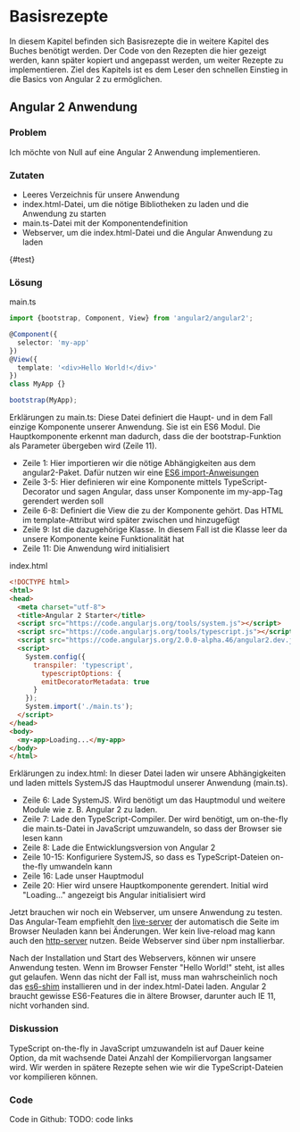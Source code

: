 # Basisrezepte

In diesem Kapitel befinden sich Basisrezepte die in weitere Kapitel des Buches benötigt werden. Der Code von den Rezepten die hier gezeigt werden, kann später kopiert und angepasst werden, um weiter Rezepte zu implementieren. Ziel des Kapitels ist es dem Leser den schnellen Einstieg in die Basics von Angular 2 zu ermöglichen.

## Angular 2 Anwendung

### Problem

Ich möchte von Null auf eine Angular 2 Anwendung implementieren.

### Zutaten
* Leeres Verzeichnis für unsere Anwendung
* index.html-Datei, um die nötige Bibliotheken zu laden und die Anwendung zu starten
* main.ts-Datei mit der Komponentendefinition
* Webserver, um die index.html-Datei und die Angular Anwendung zu laden

{#test}
### Lösung

main.ts
```typescript
import {bootstrap, Component, View} from 'angular2/angular2';

@Component({
  selector: 'my-app'
})
@View({
  template: '<div>Hello World!</div>'
})
class MyApp {}

bootstrap(MyApp);
```

Erklärungen zu main.ts:
Diese Datei definiert die Haupt- und in dem Fall einzige Komponente unserer Anwendung. Sie ist ein ES6 Modul.
Die Hauptkomponente erkennt man dadurch, dass die der bootstrap-Funktion als Parameter übergeben wird (Zeile 11).

* Zeile 1: Hier importieren wir die nötige Abhängigkeiten aus dem angular2-Paket. Dafür nutzen wir eine [ES6 import-Anweisungen](https://developer.mozilla.org/en-US/docs/Web/JavaScript/Reference/Statements/import)
* Zeile 3-5: Hier definieren wir eine Komponente mittels TypeScript-Decorator und sagen Angular, dass unser Komponente im my-app-Tag gerendert werden soll
* Zeile 6-8: Definiert die View die zu der Komponente gehört. Das HTML im template-Attribut wird später zwischen <my-tag> und </my-tag> hinzugefügt
* Zeile 9: Ist die dazugehörige Klasse. In diesem Fall ist die Klasse leer da unsere Komponente keine Funktionalität hat
* Zeile 11: Die Anwendung wird initialisiert

index.html
```html
<!DOCTYPE html>
<html>
<head>
  <meta charset="utf-8">
  <title>Angular 2 Starter</title>
  <script src="https://code.angularjs.org/tools/system.js"></script>
  <script src="https://code.angularjs.org/tools/typescript.js"></script>
  <script src="https://code.angularjs.org/2.0.0-alpha.46/angular2.dev.js"></script>
  <script>
    System.config({
      transpiler: 'typescript',
        typescriptOptions: {
        emitDecoratorMetadata: true
      }
    });
    System.import('./main.ts');
  </script>
</head>
<body>
  <my-app>Loading...</my-app>
</body>
</html>
```

Erklärungen zu index.html:
In dieser Datei laden wir unsere Abhängigkeiten und laden mittels SystemJS das Hauptmodul unserer Anwendung (main.ts).

* Zeile 6: Lade SystemJS. Wird benötigt um das Hauptmodul und weitere Module wie z. B. Angular 2 zu laden.
* Zeile 7: Lade den TypeScript-Compiler. Der wird benötigt, um on-the-fly die main.ts-Datei in JavaScript umzuwandeln, so dass der Browser sie lesen kann
* Zeile 8: Lade die Entwicklungsversion von Angular 2
* Zeile 10-15: Konfiguriere SystemJS, so dass es TypeScript-Dateien on-the-fly umwandeln kann
* Zeile 16: Lade unser Hauptmodul
* Zeile 20: Hier wird unsere Hauptkomponente gerendert. Initial wird "Loading..." angezeigt bis Angular initialisiert wird

Jetzt brauchen wir noch ein Webserver, um unsere Anwendung zu testen. Das Angular-Team empfiehlt den [live-server](https://www.npmjs.com/package/live-server) der automatisch die Seite im Browser Neuladen kann bei Änderungen. Wer kein live-reload mag kann auch den [http-server](https://www.npmjs.com/package/http-server) nutzen. Beide Webserver sind über npm installierbar.

Nach der Installation und Start des Webservers, können wir unsere Anwendung testen. Wenn im Browser Fenster "Hello World!" steht, ist alles gut gelaufen. Wenn das nicht der Fall ist, muss man wahrscheinlich noch das [es6-shim](https://www.npmjs.com/package/es6-shim) installieren und in der index.html-Datei laden. Angular 2 braucht gewisse ES6-Features die in ältere Browser, darunter auch IE 11, nicht vorhanden sind.

### Diskussion

TypeScript on-the-fly in JavaScript umzuwandeln ist auf Dauer keine Option, da mit wachsende Datei Anzahl der Kompiliervorgan langsamer wird. Wir werden in spätere Rezepte sehen wie wir die TypeScript-Dateien vor kompilieren können.

### Code

Code in Github: TODO: code links

